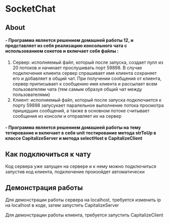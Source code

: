 # SocketChat
## About
#### - Программа является решением домашней работы 12, и представляет из себя реализацию консольного чата с использованием сокетов и включает себя файлы :
1. Сервер: исполняемый файл, который после запуска, создает пулл из 20 потоков и начинает прослушивать порт 59898. В случае подключения клиента сервер спрашивает имя клиента сохраняет его и добавляет в общий чат.
При получении сообщения от клиента, сервер приписывает к сообщению имя клиента и рассылает всем пользователям чата (тем самым образуя общий чат между пользователями)
2. Клиент: исполняемый файл, который после запуска подключается к порту 59898 запусукает паралельное выполнение потока просмотра пришедших сообщений, а также в основном потоке считывает сообщения из консоли и отправляет их на сервер
#### - Программа является решением домашней работы на тему тетирование и включает в себя unit тестирование метода strToUp в классе CapitalizeServer и метода selectHost в CapitalizeClient

## Как подключиться к чату
Код сервера уже запущен на сервере и к нему можно подключиться запустив код клиента, подключение произойдет автоматически

## Демонстрация работы
Для демонстрации работы сервера на localhost, требуется изменить ip на localhost в коде, затем запустить CapitalizeServer

Для демонстрации работы клиента, требуется запустить CapitalizeClient
